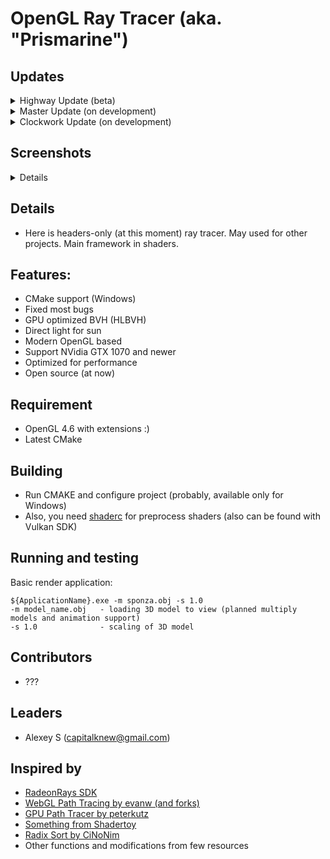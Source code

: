 # OpenGL Ray Tracer (aka. "Prismarine")

## Updates

<details>
<summary>Highway Update (beta)</summary>

### "Highway" Update (formelly OpenGL 4.6) Mainly Done (06.08.2017)

- [x] Use compatible library with OpenGL 4.6
- [x] Change shading language version to **460**
- [x] OpenGL 4.6 subgroup vote support
- [x] SPIR-V support
- [x] Indirect dispatch buffer in vertex instance objects
- [ ] Memory and semaphores extensions support (alike Vulkan API)
- [ ] Float 16 bit support (AMD)
- [ ] Float 64 bit support (Nvidia)
- [ ] Full AMD extensions support
</details>

<details>
<summary>Master Update (on development)</summary>

### "Master" Update (low level API, tweaks) WIP (??.08.2017)

- [x] (Beta) Fully device memory based storing and copying, when loading mesh (less overhead instancing)
- [x] (Beta) Divide uploading and current scene state (you can load meshes, while you using in traverse stable state)
- [x] (Alpha) Lower level accessor set and virtual accessor
- [x] (Alpha) Divide BVH traverse and primitive intersection stages
- [x] (Alpha) Direct traverse variant without buffering
- [x] (Alpha) Basic surface and environment shaders 
- [x] (Alpha) Support of 64-bit morton code check-sums
- [x] (Alpha) Rework of Hit/Ray structures (division to different types), create hit chains
- [x] (Alpha) Add bitfields for Ray and Hit structures (instead of using own swizzles)
- [ ] (WIP) Class refactoring
- [ ] (WIP) Structural refactoring
- [ ] (WIP) Shaders refactoring
- [ ] Support of external constant and data buffers
- [ ] Support of user defined vertex attributes (at now support only accessors)
- [ ] Advanced optimization
</details>

<details>
<summary>Clockwork Update (on development)</summary>

### "Clockwork" Update (yet another pipeline system) planning (??.??.2017)

- [ ] Multi-layered traverse support
- [ ] Consideration of trBVH support
</details>


## Screenshots

<details>

</details>

## Details

- Here is headers-only (at this moment) ray tracer. May used for other projects. Main framework in shaders.

## Features: 

- CMake support (Windows)
- Fixed most bugs
- GPU optimized BVH (HLBVH)
- Direct light for sun
- Modern OpenGL based
- Support NVidia GTX 1070 and newer
- Optimized for performance
- Open source (at now)

## Requirement

- OpenGL 4.6 with extensions :)
- Latest CMake

## Building 

- Run CMAKE and configure project (probably, available only for Windows)
- Also, you need [shaderc](https://github.com/google/shaderc) for preprocess shaders (also can be found with Vulkan SDK)

## Running and testing

Basic render application: 

```
${ApplicationName}.exe -m sponza.obj -s 1.0
-m model_name.obj   - loading 3D model to view (planned multiply models and animation support)
-s 1.0              - scaling of 3D model
```

## Contributors

- ???

## Leaders

- Alexey S (capitalknew@gmail.com)

## Inspired by

- [RadeonRays SDK](https://github.com/GPUOpen-LibrariesAndSDKs/RadeonRays_SDK)
- [WebGL Path Tracing by evanw (and forks)](https://github.com/evanw/webgl-path-tracing)
- [GPU Path Tracer by peterkutz](https://github.com/peterkutz/GPUPathTracer)
- [Something from Shadertoy](https://www.shadertoy.com/)
- [Radix Sort by CiNoNim](https://github.com/cNoNim/radix-sort)
- Other functions and modifications from few resources
